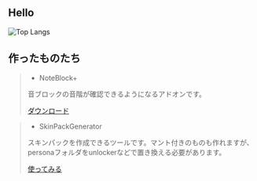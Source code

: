 ## Hello
![Top Langs](https://github-readme-stats.vercel.app/api/top-langs/?username=oasoobi&layout=compact&theme=radical)
## 作ったものたち

> - NoteBlock+
>  
> 音ブロックの音階が確認できるようになるアドオンです。
>   
> [ダウンロード](https://oasoobi.net/downloads/noteblockplus)

> - SkinPackGenerator
>  
> スキンパックを作成できるツールです。マント付きのものも作れますが、personaフォルダをunlockerなどで置き換える必要があります。
>  
> [使ってみる](https://oasoobi.net/tools/customskin)
